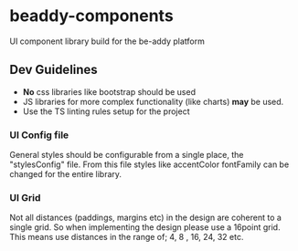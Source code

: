 # beaddy-components
UI component library build for the be-addy platform

## Dev Guidelines
- **No** css libraries like bootstrap should be used
- JS libraries for more complex functionality (like charts) **may** be used.
- Use the TS linting rules setup for the project

### UI Config file
General styles should be configurable from a single place, the "stylesConfig" file. From this file styles like accentColor fontFamily can be changed for the entire library.

### UI Grid
Not all distances (paddings, margins etc) in the design are coherent to a single grid. So when implementing the design please use a 16point grid. This means use distances in the range of; 4, 8 , 16, 24, 32 etc.
